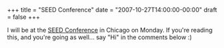 +++
title = "SEED Conference"
date = "2007-10-27T14:00:00-00:00"
draft = false
+++

I will be at the [SEED Conference](http://seedconference.com/) in
Chicago on Monday. If you're reading this, and you're going as well...
say "Hi" in the comments below :)

